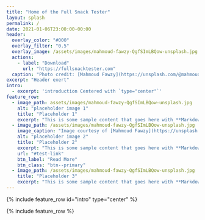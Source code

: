 ```yaml
---
title: "Home of the Full Snack Tester"
layout: splash
permalink: /
date: 2021-01-06T23:00:00-00:00
header:
  overlay_color: "#000"
  overlay_filter: "0.5"
  overlay_image: /assets/images/mahmoud-fawzy-QgfSImLBQow-unsplash.jpg
  actions:
    - label: "Download"
      url: "https://fullsnacktester.com"
  caption: "Photo credit: [Mahmoud Fawzy](https://unsplash.com/@mahmoud_fawzy100?utm_source=unsplash&amp;utm_medium=referral&amp;utm_content=creditCopyText)"
excerpt: "Header exert"
intro: 
  - excerpt: 'introduction Centered with `type="center"`'
feature_row:
  - image_path: assets/images/mahmoud-fawzy-QgfSImLBQow-unsplash.jpg
    alt: "placeholder image 1"
    title: "Placeholder 1"
    excerpt: "This is some sample content that goes here with **Markdown** formatting."
  - image_path: /assets/images/mahmoud-fawzy-QgfSImLBQow-unsplash.jpg
    image_caption: "Image courtesy of [Mahmoud Fawzy](https://unsplash.com/@mahmoud_fawzy100?utm_source=unsplash&amp;utm_medium=referral&amp;utm_content=creditCopyText)"
    alt: "placeholder image 2"
    title: "Placeholder 2"
    excerpt: "This is some sample content that goes here with **Markdown** formatting."
    url: "#test-link"
    btn_label: "Read More"
    btn_class: "btn--primary"
  - image_path: /assets/images/mahmoud-fawzy-QgfSImLBQow-unsplash.jpg
    title: "Placeholder 3"
    excerpt: "This is some sample content that goes here with **Markdown** formatting."
---
```


{% include feature_row id="intro" type="center" %}

{% include feature_row %}
